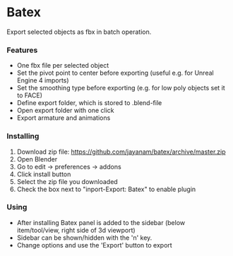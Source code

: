 # Batex
Export selected objects as fbx in batch operation.

### Features
* One fbx file per selected object
* Set the pivot point to center before exporting (useful e.g. for Unreal Engine 4 imports)
* Set the smoothing type before exporting (e.g. for low poly objects set it to FACE)
* Define export folder, which is stored to .blend-file
* Open export folder with one click
* Export armature and animations

### Installing
1. Download zip file: https://github.com/jayanam/batex/archive/master.zip
2. Open Blender
3. Go to edit -> preferences -> addons
4. Click install button
5. Select the zip file you downloaded
6. Check the box next to "inport-Export: Batex" to enable plugin

### Using
* After installing Batex panel is added to the sidebar (below item/tool/view, right side of 3d viewport)
* Sidebar can be shown/hidden with the 'n' key.
* Change options and use the 'Export' button to export
